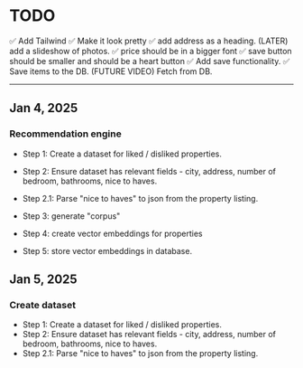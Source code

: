 # TODO
✅ Add Tailwind
✅ Make it look pretty
✅  add address as a heading.
(LATER) add a slideshow of photos.
✅ price should be in a bigger font
✅  save button should be smaller and should be a heart button
 ✅ Add save functionality.
 ✅ Save items to the DB.
(FUTURE VIDEO) Fetch from DB.

 ----
## Jan 4, 2025
### Recommendation engine
- Step 1: Create a dataset for liked / disliked properties.
- Step 2: Ensure dataset has relevant fields - city, address, number of bedroom, bathrooms, nice to haves.
- Step 2.1: Parse "nice to haves" to json from the property listing.


- Step 3: generate "corpus"
- Step 4: create vector embeddings for properties
- Step 5: store vector embeddings in database. 

## Jan 5, 2025
### Create dataset
- Step 1: Create a dataset for liked / disliked properties.
- Step 2: Ensure dataset has relevant fields - city, address, number of bedroom, bathrooms, nice to haves.
- Step 2.1: Parse "nice to haves" to json from the property listing.
